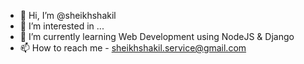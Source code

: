 - 👋 Hi, I’m @sheikhshakil
- 👀 I’m interested in ...
- 🌱 I’m currently learning Web Development using NodeJS & Django
- 📫 How to reach me - sheikhshakil.service@gmail.com

<!---
sheikhshakil/sheikhshakil is a ✨ special ✨ repository because its `README.md` (this file) appears on your GitHub profile.
You can click the Preview link to take a look at your changes.
--->
